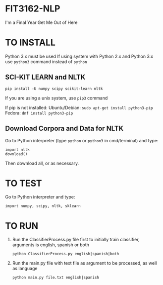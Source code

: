# FIT3162-NLP
I'm a Final Year Get Me Out of Here

# TO INSTALL
Python 3.x must be used
If using system with Python 2.x and Python 3.x use `python3` command instead of `python`

## SCI-KIT LEARN and NLTK
`pip install -U numpy scipy scikit-learn nltk`

If you are using a unix system, use `pip3` command

If pip is not installed:
Ubuntu/Debian: `sudo apt-get install python3-pip`
Fedora: `dnf install python3-pip`

## Download Corpora and Data for NLTK
Go to Python interpreter (type `python` or `python3` in cmd/terminal) and type:

```
import nltk
download()
```

Then download all, or as necessary.

# TO TEST
Go to Python interpreter and type:

```import numpy, scipy, nltk, sklearn```

# TO RUN

1. Run the ClassifierProcess.py file first to initially train classifier, arguments is english, spanish or both

    ```python ClassifierProcess.py english|spanish|both```

2. Run the main.py file with text file as argument to be processed, as well as language

    ```python main.py file.txt english|spanish```
